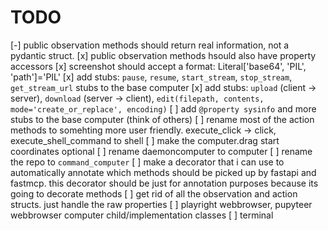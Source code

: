 # TODO

[-] public observation methods should return real information, not a pydantic struct.
[x] public observation methods hsould also have property accessors
[x] screenshot should accept a format: Literal['base64', 'PIL', 'path']='PIL'
[x] add stubs: `pause`, `resume`, `start_stream`, `stop_stream`, `get_stream_url` stubs to the base computer
[x] add stubs: `upload` (client -> server), `download` (server -> client), `edit(filepath, contents, mode='create_or_replace', encoding)`
[ ] add `@property sysinfo` and more stubs to the base computer (think of others)
[ ] rename most of the action methods to somehting more user friendly. execute_click -> click, execute_shell_command to shell
[ ] make the computer.drag start coordinates optional
[ ] rename daemoncomputer to computer
[ ] rename the repo to `command_computer`
[ ] make a decorator that i can  use to automatically annotate which methods should be picked up by fastapi and fastmcp. this decorator should be just for annotation purposes because its going to decorate methods
[ ] get rid of all the observation and action structs. just handle the raw properties
[ ] playright webbrowser, pupyteer webbrowser computer child/implementation classes
[ ] terminal
